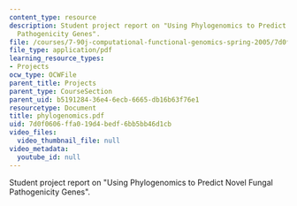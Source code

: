 ```yaml
---
content_type: resource
description: Student project report on "Using Phylogenomics to Predict Novel Fungal
  Pathogenicity Genes".
file: /courses/7-90j-computational-functional-genomics-spring-2005/7d0f0606ffa019d4bedf6bb5bb46d1cb_phylogenomics.pdf
file_type: application/pdf
learning_resource_types:
- Projects
ocw_type: OCWFile
parent_title: Projects
parent_type: CourseSection
parent_uid: b5191284-36e4-6ecb-6665-db16b63f76e1
resourcetype: Document
title: phylogenomics.pdf
uid: 7d0f0606-ffa0-19d4-bedf-6bb5bb46d1cb
video_files:
  video_thumbnail_file: null
video_metadata:
  youtube_id: null
---
```

Student project report on "Using Phylogenomics to Predict Novel Fungal Pathogenicity Genes".

